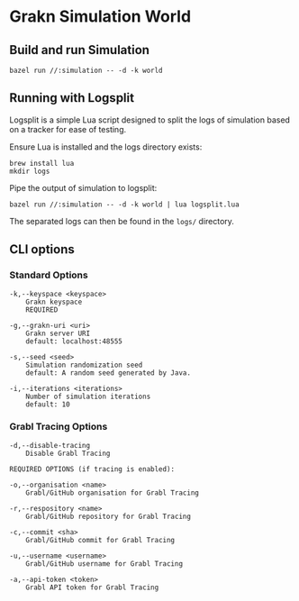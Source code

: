 # Grakn Simulation World

## Build and run Simulation
```shell script
bazel run //:simulation -- -d -k world
```

## Running with Logsplit
Logsplit is a simple Lua script designed to split the logs of simulation based on a tracker for ease of testing.

Ensure Lua is installed and the logs directory exists:
```shell script
brew install lua
mkdir logs
```
Pipe the output of simulation to logsplit:
```shell script
bazel run //:simulation -- -d -k world | lua logsplit.lua
```
The separated logs can then be found in the `logs/` directory.

## CLI options

### Standard Options
```
-k,--keyspace <keyspace>
    Grakn keyspace
    REQUIRED

-g,--grakn-uri <uri>
    Grakn server URI
    default: localhost:48555

-s,--seed <seed>
    Simulation randomization seed
    default: A random seed generated by Java.

-i,--iterations <iterations>
    Number of simulation iterations
    default: 10
```

### Grabl Tracing Options
```
-d,--disable-tracing
    Disable Grabl Tracing

REQUIRED OPTIONS (if tracing is enabled):

-o,--organisation <name>
    Grabl/GitHub organisation for Grabl Tracing

-r,--respository <name>
    Grabl/GitHub repository for Grabl Tracing

-c,--commit <sha>
    Grabl/GitHub commit for Grabl Tracing

-u,--username <username>
    Grabl/GitHub username for Grabl Tracing

-a,--api-token <token>
    Grabl API token for Grabl Tracing
```